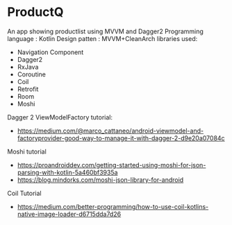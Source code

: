 # ProductQ
An app showing productlist using MVVM and Dagger2
Programming language : Kotlin
Design patten : MVVM+CleanArch
libraries used:
 - Navigation Component
 - Dagger2
 - RxJava
 - Coroutine
 - Coil
 - Retrofit
 - Room
 - Moshi

 Dagger 2 ViewModelFactory tutorial:
 - https://medium.com/@marco_cattaneo/android-viewmodel-and-factoryprovider-good-way-to-manage-it-with-dagger-2-d9e20a07084c

 Moshi tutorial
  - https://proandroiddev.com/getting-started-using-moshi-for-json-parsing-with-kotlin-5a460bf3935a
  - https://blog.mindorks.com/moshi-json-library-for-android

  Coil Tutorial
  - https://medium.com/better-programming/how-to-use-coil-kotlins-native-image-loader-d6715dda7d26
